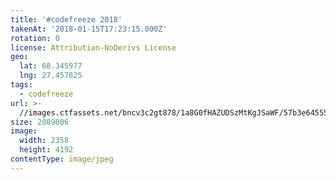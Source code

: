 ```yaml
---
title: '#codefreeze 2018'
takenAt: '2018-01-15T17:23:15.000Z'
rotation: 0
license: Attribution-NoDerivs License
geo:
  lat: 68.345977
  lng: 27.457825
tags:
  - codefreeze
url: >-
  //images.ctfassets.net/bncv3c2gt878/1a8G0fHAZUDSzMtKgJSaWF/57b3e64555291eb2f7adced8f265015b/codefreeze-2018_25929246288_o
size: 2089006
image:
  width: 2358
  height: 4192
contentType: image/jpeg
---
```


